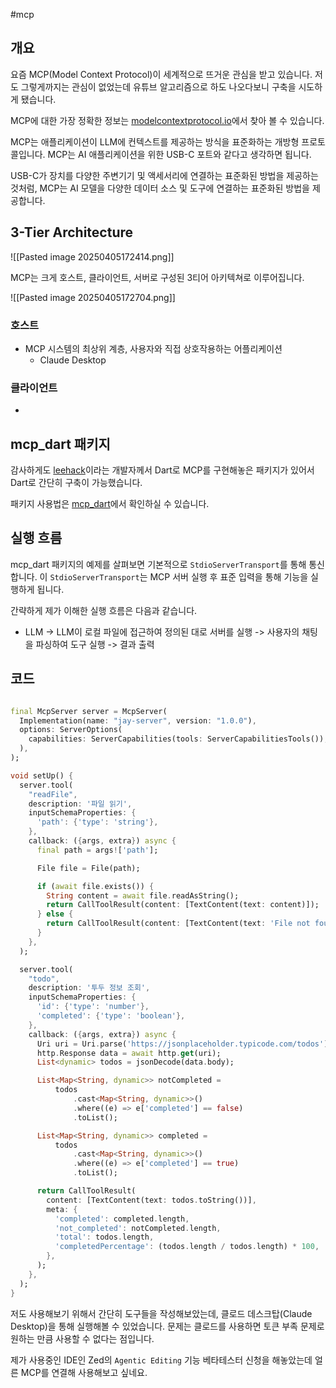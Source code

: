 #mcp

## 개요

요즘 MCP(Model Context Protocol)이 세계적으로 뜨거운 관심을 받고 있습니다. 저도 그렇게까지는 관심이 없었는데 유튜브 알고리즘으로 하도 나오다보니 구축을 시도하게 됐습니다.

MCP에 대한 가장 정확한 정보는 [modelcontextprotocol.io](https://modelcontextprotocol.io/introduction)에서 찾아 볼 수 있습니다.

MCP는 애플리케이션이 LLM에 컨텍스트를 제공하는 방식을 표준화하는 개방형 프로토콜입니다. MCP는 AI 애플리케이션을 위한 USB-C 포트와 같다고 생각하면 됩니다. 

USB-C가 장치를 다양한 주변기기 및 액세서리에 연결하는 표준화된 방법을 제공하는 것처럼, MCP는 AI 모델을 다양한 데이터 소스 및 도구에 연결하는 표준화된 방법을 제공합니다.

## 3-Tier Architecture

![[Pasted image 20250405172414.png]]

MCP는 크게 호스트, 클라이언트, 서버로 구성된 3티어 아키텍쳐로 이루어집니다.

![[Pasted image 20250405172704.png]]



### 호스트
- MCP 시스템의 최상위 계층, 사용자와 직접 상호작용하는 어플리케이션
	- Claude Desktop

### 클라이언트
- 
## mcp_dart 패키지

감사하게도 [leehack](https://linktr.ee/leehack)이라는 개발자께서 Dart로 MCP를 구현해놓은 패키지가 있어서 Dart로 간단히 구축이 가능했습니다.

패키지 사용법은 [mcp_dart](https://pub.dev/packages/mcp_dart)에서 확인하실 수 있습니다.


## 실행 흐름

mcp_dart 패키지의 예제를 살펴보면 기본적으로 `StdioServerTransport`를 통해 통신합니다.
이 `StdioServerTransport`는 MCP 서버 실행 후 표준 입력을 통해 기능을 실행하게 됩니다.

간략하게 제가 이해한 실행 흐름은 다음과 같습니다.

- LLM -> LLM이 로컬 파일에 접근하여 정의된 대로 서버를 실행 -> 사용자의 채팅을 파싱하여 도구 실행 -> 결과 출력

## 코드
```dart

final McpServer server = McpServer(
  Implementation(name: "jay-server", version: "1.0.0"),
  options: ServerOptions(
    capabilities: ServerCapabilities(tools: ServerCapabilitiesTools()),
  ),
);

void setUp() {
  server.tool(
    "readFile",
    description: '파일 읽기',
    inputSchemaProperties: {
      'path': {'type': 'string'},
    },
    callback: ({args, extra}) async {
      final path = args!['path'];

      File file = File(path);

      if (await file.exists()) {
        String content = await file.readAsString();
        return CallToolResult(content: [TextContent(text: content)]);
      } else {
        return CallToolResult(content: [TextContent(text: 'File not found')]);
      }
    },
  );

  server.tool(
    "todo",
    description: '투두 정보 조회',
    inputSchemaProperties: {
      'id': {'type': 'number'},
      'completed': {'type': 'boolean'},
    },
    callback: ({args, extra}) async {
      Uri uri = Uri.parse('https://jsonplaceholder.typicode.com/todos');
      http.Response data = await http.get(uri);
      List<dynamic> todos = jsonDecode(data.body);

      List<Map<String, dynamic>> notCompleted =
          todos
              .cast<Map<String, dynamic>>()
              .where((e) => e['completed'] == false)
              .toList();

      List<Map<String, dynamic>> completed =
          todos
              .cast<Map<String, dynamic>>()
              .where((e) => e['completed'] == true)
              .toList();

      return CallToolResult(
        content: [TextContent(text: todos.toString())],
        meta: {
          'completed': completed.length,
          'not_completed': notCompleted.length,
          'total': todos.length,
          'completedPercentage': (todos.length / todos.length) * 100,
        },
      );
    },
  );
}
```

저도 사용해보기 위해서 간단히 도구들을 작성해보았는데, 클로드 데스크탑(Claude Desktop)을 통해 실행해볼 수 있었습니다. 문제는 클로드를 사용하면 토큰 부족 문제로 원하는 만큼 사용할 수 없다는 점입니다. 

제가 사용중인 IDE인 Zed의 `Agentic Editing` 기능 베타테스터 신청을 해놓았는데 얼른 MCP를 연결해 사용해보고 싶네요.
